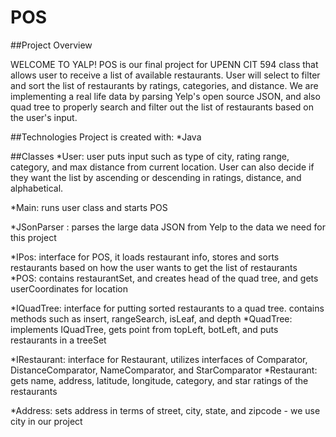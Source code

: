 # POS

##Project Overview 

WELCOME TO YALP! 
POS is our final project for UPENN CIT 594 class that allows user to receive a list of available restaurants.
User will select to filter and sort the list of restaurants by ratings, categories, and distance.
We are implementing a real life data by parsing Yelp's open source JSON, and also quad tree to properly search and filter out the list of restaurants based on the user's input.


##Technologies
Project is created with:
*Java

##Classes
*User: user puts input such as type of city, rating range, category, and max distance from current location. User can also decide if they want the list by ascending or descending in ratings, distance, and alphabetical.

*Main: runs user class and starts POS

*JSonParser : parses the large data JSON from Yelp to the data we need for this project

*IPos: interface for POS, it loads restaurant info, stores and sorts restaurants based on how the user wants to get the list of restaurants
*POS: contains restaurantSet, and creates head of the quad tree, and gets userCoordinates for location

*IQuadTree: interface for putting sorted restaurants to a quad tree. contains methods such as insert, rangeSearch, isLeaf, and depth
*QuadTree: implements IQuadTree, gets point from topLeft, botLeft, and puts restaurants in a treeSet

*IRestaurant: interface for Restaurant, utilizes interfaces of Comparator, DistanceComparator, NameComparator, and StarComparator
*Restaurant: gets name, address, latitude, longitude, category, and star ratings of the restaurants

*Address: sets address in terms of street, city, state, and zipcode - we use city in our project



